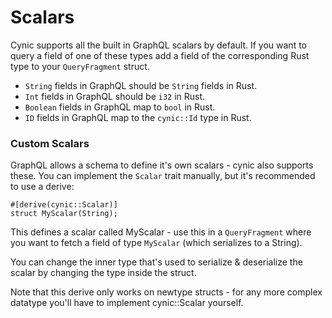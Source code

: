 # Scalars

Cynic supports all the built in GraphQL scalars by default. If you want to
query a field of one of these types add a field of the corresponding Rust type
to your `QueryFragment` struct.

- `String` fields in GraphQL should be `String` fields in Rust.
- `Int` fields in GraphQL should be `i32` in Rust.
- `Boolean` fields in GraphQL map to `bool` in Rust.
- `ID` fields in GraphQL map to the `cynic::Id` type in Rust.

### Custom Scalars

GraphQL allows a schema to define it's own scalars - cynic also supports these.
You can implement the `Scalar` trait manually, but it's recommended to use a derive:

```
#[derive(cynic::Scalar)]
struct MyScalar(String);
```

This defines a scalar called MyScalar - use this in a `QueryFragment` where you
want to fetch a field of type `MyScalar` (which serializes to a String).

You can change the inner type that's used to serialize & deserialize the scalar
by changing the type inside the struct.

Note that this derive only works on newtype structs - for any more complex
datatype you'll have to implement cynic::Scalar yourself.
